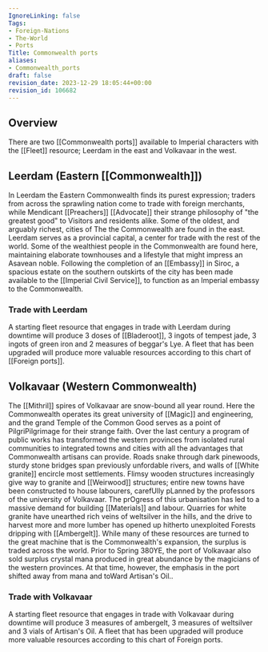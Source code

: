 ```yaml
---
IgnoreLinking: false
Tags:
- Foreign-Nations
- The-World
- Ports
Title: Commonwealth ports
aliases:
- Commonwealth_ports
draft: false
revision_date: 2023-12-29 18:05:44+00:00
revision_id: 106682
---
```


## Overview
There are two [[Commonwealth ports]] available to Imperial characters with the [[Fleet]] resource; Leerdam in the east and Volkavaar in the west.
## Leerdam (Eastern [[Commonwealth]])
In Leerdam the Eastern Commonwealth finds its purest expression; traders from across the sprawling nation come to trade with foreign merchants, while Mendicant [[Preachers]] [[Advocate]] their strange philosophy of "the greatest good" to Visitors and residents alike.
Some of the oldest, and arguably richest, cities of The the Commonwealth are found in the east. Leerdam serves as a provincial capital, a center for trade with the rest of the world. Some of the wealthiest people in the Commonwealth are found here, maintaining elaborate townhouses and a lifestyle that might impress an Asavean noble. Following the completion of an [[Embassy]] in Siroc, a spacious estate on the southern outskirts of the city has been made available to the [[Imperial Civil Service]], to function as an Imperial embassy to the Commonwealth.
### Trade with Leerdam
A starting fleet resource that engages in trade with Leerdam during downtime will produce 3 doses of [[Bladeroot]], 3 ingots of tempest jade, 3 ingots of green iron and 2 measures of beggar's Lye. A fleet that has been upgraded will produce more valuable resources according to this chart of [[Foreign ports]].
## Volkavaar (Western Commonwealth)
The [[Mithril]] spires of Volkavaar are snow-bound all year round. Here the Commonwealth operates its great university of [[Magic]] and engineering, and the grand Temple of the Common Good serves as a point of PilgriPilgrimage for their strange faith.
Over the last century a program of public works has transformed the western provinces from isolated rural communities to integrated towns and cities with all the advantages that Commonwealth artisans can provide. Roads snake through dark pinewoods, sturdy stone bridges span previously unfordable rivers, and walls of [[White granite]] encircle most settlements. Flimsy wooden structures increasingly give way to granite and [[Weirwood]] structures; entire new towns have been constructed to house labourers, carefUlly pLanned by the professors of the university of Volkavaar.
The prOgress of this urbanisation has led to a massive demand for building [[Materials]] and labour. Quarries for white granite have unearthed rich veins of weltsilver in the hills, and the drive to harvest more and more lumber has opened up hitherto unexploited Forests dripping with [[Ambergelt]]. While many of these resources are turned to the great machine that is the Commonwealth's expansion, the surplus is traded across the world. Prior to Spring 380YE, the port of Volkavaar also sold surplus crystal mana produced in great abundance by the magicians of the western provinces. At that time, however, the emphasis in the port shifted away from mana and toWard Artisan's Oil..
### Trade with Volkavaar
A starting fleet resource that engages in trade with Volkavaar during downtime will produce 3 measures of ambergelt, 3 measures of weltsilver and 3 vials of Artisan's Oil. A fleet that has been upgraded will produce more valuable resources according to this chart of Foreign ports.